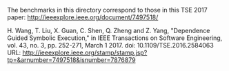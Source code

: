 The benchmarks in this directory correspond to those in this TSE 2017 paper: http://ieeexplore.ieee.org/document/7497518/

H. Wang, T. Liu, X. Guan, C. Shen, Q. Zheng and Z. Yang, "Dependence Guided Symbolic Execution," in IEEE Transactions on Software Engineering, vol. 43, no. 3, pp. 252-271, March 1 2017.
doi: 10.1109/TSE.2016.2584063
URL: http://ieeexplore.ieee.org/stamp/stamp.jsp?tp=&arnumber=7497518&isnumber=7876879
